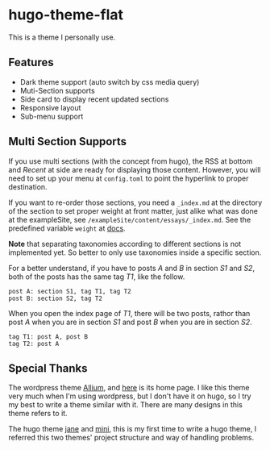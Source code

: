 # hugo-theme-flat

This is a theme I personally use.

## Features

- Dark theme support (auto switch by css media query)
- Muti-Section supports
- Side card to display recent updated sections
- Responsive layout
- Sub-menu support

## Multi Section Supports

If you use multi sections (with the concept from hugo), the RSS at bottom and _Recent_ at side are ready for displaying those content. However, you will need to set up your menu at `config.toml` to point the hyperlink to proper destination.

If you want to re-order those sections, you need a `_index.md` at the directory of the section to set proper weight at front matter, just alike what was done at the exampleSite, see `/exampleSite/content/essays/_index.md`. See the predefined variable `weight` at [docs](https://gohugo.io/content-management/front-matter/#front-matter-variables).

**Note** that separating taxonomies according to different sections is not implemented yet. So better to only use taxonomies inside a specific section.

For a better understand, if you have to posts _A_ and _B_ in section _S1_ and _S2_, both of the posts has the same tag _T1_, like the follow.

```
post A: section S1, tag T1, tag T2
post B: section S2, tag T2
```

When you open the index page of _T1_, there will be two posts, rathor than post _A_ when you are in section _S1_ and post _B_ when you are in section _S2_.

```
tag T1: post A, post B
tag T2: post A
```

## Special Thanks

The wordpress theme [Allium](https://wordpress.org/themes/allium/), and [here](https://templatelens.com/allium/) is its home page. I like this theme very much when I'm using wordpress, but I don't have it on hugo, so I try my best to write a theme similar with it. There are many designs in this theme refers to it.

The hugo theme [jane](https://github.com/xianmin/hugo-theme-jane) and [mini](https://github.com/nodejh/hugo-theme-mini/), this is my first time to write a hugo theme, I referred this two themes' project structure and way of handling problems.
